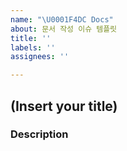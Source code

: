 ```yaml
---
name: "\U0001F4DC Docs"
about: 문서 작성 이슈 템플릿
title: ''
labels: ''
assignees: ''

---
```


## (Insert your title)

### Description
